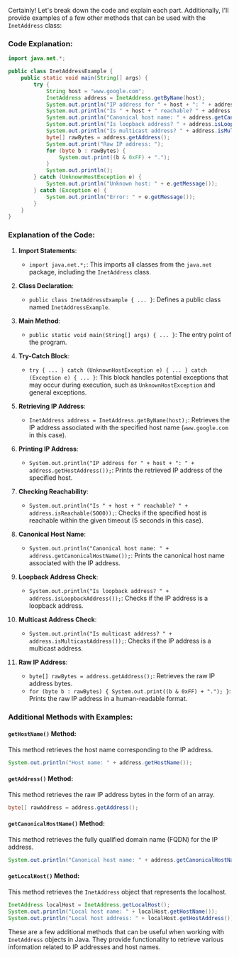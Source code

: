Certainly! Let's break down the code and explain each part. Additionally, I'll provide examples of a few other methods that can be used with the `InetAddress` class:

### Code Explanation:

```java
import java.net.*;

public class InetAddressExample {
    public static void main(String[] args) {
        try {
            String host = "www.google.com";
            InetAddress address = InetAddress.getByName(host);
            System.out.println("IP address for " + host + ": " + address.getHostAddress());
            System.out.println("Is " + host + " reachable? " + address.isReachable(5000));
            System.out.println("Canonical host name: " + address.getCanonicalHostName());
            System.out.println("Is loopback address? " + address.isLoopbackAddress());
            System.out.println("Is multicast address? " + address.isMulticastAddress());
            byte[] rawBytes = address.getAddress();
            System.out.print("Raw IP address: ");
            for (byte b : rawBytes) {
                System.out.print((b & 0xFF) + ".");
            }
            System.out.println();
        } catch (UnknownHostException e) {
            System.out.println("Unknown host: " + e.getMessage());
        } catch (Exception e) {
            System.out.println("Error: " + e.getMessage());
        }
    }
}
```

### Explanation of the Code:

1. **Import Statements**:
   - `import java.net.*;`: This imports all classes from the `java.net` package, including the `InetAddress` class.

2. **Class Declaration**:
   - `public class InetAddressExample { ... }`: Defines a public class named `InetAddressExample`.

3. **Main Method**:
   - `public static void main(String[] args) { ... }`: The entry point of the program.

4. **Try-Catch Block**:
   - `try { ... } catch (UnknownHostException e) { ... } catch (Exception e) { ... }`: This block handles potential exceptions that may occur during execution, such as `UnknownHostException` and general exceptions.

5. **Retrieving IP Address**:
   - `InetAddress address = InetAddress.getByName(host);`: Retrieves the IP address associated with the specified host name (`www.google.com` in this case).

6. **Printing IP Address**:
   - `System.out.println("IP address for " + host + ": " + address.getHostAddress());`: Prints the retrieved IP address of the specified host.

7. **Checking Reachability**:
   - `System.out.println("Is " + host + " reachable? " + address.isReachable(5000));`: Checks if the specified host is reachable within the given timeout (5 seconds in this case).

8. **Canonical Host Name**:
   - `System.out.println("Canonical host name: " + address.getCanonicalHostName());`: Prints the canonical host name associated with the IP address.

9. **Loopback Address Check**:
   - `System.out.println("Is loopback address? " + address.isLoopbackAddress());`: Checks if the IP address is a loopback address.

10. **Multicast Address Check**:
    - `System.out.println("Is multicast address? " + address.isMulticastAddress());`: Checks if the IP address is a multicast address.

11. **Raw IP Address**:
    - `byte[] rawBytes = address.getAddress();`: Retrieves the raw IP address bytes.
    - `for (byte b : rawBytes) { System.out.print((b & 0xFF) + "."); }`: Prints the raw IP address in a human-readable format.

### Additional Methods with Examples:

#### `getHostName()` Method:
This method retrieves the host name corresponding to the IP address.

```java
System.out.println("Host name: " + address.getHostName());
```

#### `getAddress()` Method:
This method retrieves the raw IP address bytes in the form of an array.

```java
byte[] rawAddress = address.getAddress();
```

#### `getCanonicalHostName()` Method:
This method retrieves the fully qualified domain name (FQDN) for the IP address.

```java
System.out.println("Canonical host name: " + address.getCanonicalHostName());
```

#### `getLocalHost()` Method:
This method retrieves the `InetAddress` object that represents the localhost.

```java
InetAddress localHost = InetAddress.getLocalHost();
System.out.println("Local host name: " + localHost.getHostName());
System.out.println("Local host address: " + localHost.getHostAddress());
```

These are a few additional methods that can be useful when working with `InetAddress` objects in Java. They provide functionality to retrieve various information related to IP addresses and host names.
